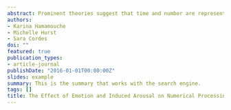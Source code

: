 ```yaml
---
abstract: Prominent theories suggest that time and number are represented by a common magnitude system. However, distinct patterns of temporal and numerical processing occur in the presence of emotional stimuli, calling into question theories of a common magnitude system, while also unveiling questions regarding the mechanisms underlying these temporal and numerical biases. We tested whether numerical processing, like temporal processing, may be impacted by increased arousal levels, yet have a higher threshold level in order to impact estimates. If so, then induced arousal may reverse the typical pattern of numerical underestimation in the presence of emotions. Adults (N= 85) participated in either a stress-induction or a control version of the task. Then, participants completed a numerical bisection task in the presence and absence of emotional content. Increasing arousal had no impact on numerical processing, except in the presence of happy faces, providing further evidence for distinct processing mechanisms.
authors:
- Karina Hamamouche
- Michelle Hurst
- Sara Cordes
doi: ""
featured: true
publication_types: 
- article-journal
publishDate: "2016-01-01T00:00:00Z"
slides: example
summary: This is the summary that works with the search engine.
tags: []
title: The Effect of Emotion and Induced Arousal on Numerical Processing
---
```

